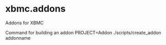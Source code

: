 xbmc.addons
===========

Addons for XBMC

Command for building an addon
PROJECT=Addon ./scripts/create_addon addonname
